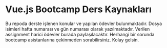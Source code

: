 # Vue.js Bootcamp Ders Kaynakları

Bu repoda derste işlenen konular ve yapılan ödevler bulunmaktadır. Dosya isimleri hafta numarası ve gün numarası olarak yazılmaktadır.
Verilen assignment harici ödevler burada paylaşılacaktır. Herhangi bir sorunda bootcamp asistanlarına çekinmeden sorabilirsiniz. Kolay gelsin.
